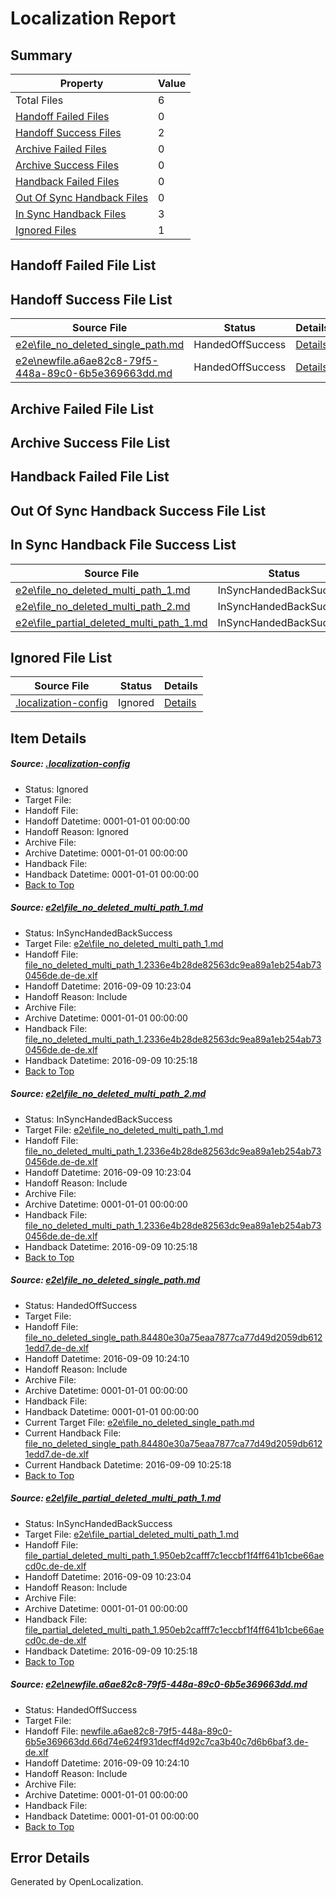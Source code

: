 # <a name='report-top'></a> Localization Report

## Summary
 Property | Value 
 -------- | ----- 
 Total Files | 6
[ Handoff Failed Files ](#handoff-failed-list)| 0
[ Handoff Success Files ](#handoff-success-list)| 2
[ Archive Failed Files ](#archive-failed-list)| 0
[ Archive Success Files ](#archive-success-list)| 0
[ Handback Failed Files ](#handback-failed-list)| 0
[ Out Of Sync Handback Files ](#outofsync-handback-success-list)| 0
[ In Sync Handback Files ](#insync-handback-success-list)| 3
[ Ignored Files ](#ignored-list)| 1

## <a name='handoff-failed-list'></a> Handoff Failed File List

## <a name='handoff-success-list'></a> Handoff Success File List
 Source File | Status | Details 
 ----------- | ------ | ------- 
 [e2e\file_no_deleted_single_path.md](https://github.com/OpenLocalizationTestOrg/ol-test0/blob/f234b217a7ea02e139142c625699b39cc94fa7d9/e2e/file_no_deleted_single_path.md) | HandedOffSuccess | [Details](#d6cbacec127f75a7dec83c196ee436db6761bed13)
 [e2e\newfile.a6ae82c8-79f5-448a-89c0-6b5e369663dd.md](https://github.com/OpenLocalizationTestOrg/ol-test0/blob/f234b217a7ea02e139142c625699b39cc94fa7d9/e2e/newfile.a6ae82c8-79f5-448a-89c0-6b5e369663dd.md) | HandedOffSuccess | [Details](#60f7031a032c5ac9fa8843597e2d28d85913afab5)

## <a name='archive-failed-list'></a> Archive Failed File List

## <a name='archive-success-list'></a> Archive Success File List

## <a name='handback-failed-list'></a> Handback Failed File List

## <a name='outofsync-handback-success-list'></a> Out Of Sync Handback Success File List

## <a name='insync-handback-success-list'></a> In Sync Handback File Success List
 Source File | Status | Details 
 ----------- | ------ | ------- 
 [e2e\file_no_deleted_multi_path_1.md](https://github.com/OpenLocalizationTestOrg/ol-test0/blob/aa89b354f99004d21fbe8edc25ba3c2591dff83e/e2e/file_no_deleted_multi_path_1.md) | InSyncHandedBackSuccess | [Details](#1bc9e328587d99ebbd5e93b6b16eafb94ff98f8a1)
 [e2e\file_no_deleted_multi_path_2.md](https://github.com/OpenLocalizationTestOrg/ol-test0/blob/f234b217a7ea02e139142c625699b39cc94fa7d9/e2e/file_no_deleted_multi_path_2.md) | InSyncHandedBackSuccess | [Details](#1bc9e328587d99ebbd5e93b6b16eafb94ff98f8a2)
 [e2e\file_partial_deleted_multi_path_1.md](https://github.com/OpenLocalizationTestOrg/ol-test0/blob/aa89b354f99004d21fbe8edc25ba3c2591dff83e/e2e/file_partial_deleted_multi_path_1.md) | InSyncHandedBackSuccess | [Details](#cc5c224c7f339f25338e8d9ad2e5684067f5aac74)

## <a name='ignored-list'></a> Ignored File List
 Source File | Status | Details 
 ----------- | ------ | ------- 
 [.localization-config](https://github.com/OpenLocalizationTestOrg/ol-test0/blob/f234b217a7ea02e139142c625699b39cc94fa7d9/.localization-config) | Ignored | [Details](#c268a05ecaa7ec85942ed632c29928ee5bd6da8d0)

## Item Details
##### <a name='c268a05ecaa7ec85942ed632c29928ee5bd6da8d0'></a> Source: [.localization-config](https://github.com/OpenLocalizationTestOrg/ol-test0/blob/f234b217a7ea02e139142c625699b39cc94fa7d9/.localization-config)
* Status: Ignored
* Target File: 
* Handoff File: 
* Handoff Datetime: 0001-01-01 00:00:00
* Handoff Reason: Ignored
* Archive File: 
* Archive Datetime: 0001-01-01 00:00:00
* Handback File: 
* Handback Datetime: 0001-01-01 00:00:00
* [Back to Top](#report-top)

##### <a name='1bc9e328587d99ebbd5e93b6b16eafb94ff98f8a1'></a> Source: [e2e\file_no_deleted_multi_path_1.md](https://github.com/OpenLocalizationTestOrg/ol-test0/blob/aa89b354f99004d21fbe8edc25ba3c2591dff83e/e2e/file_no_deleted_multi_path_1.md)
* Status: InSyncHandedBackSuccess
* Target File: [e2e\file_no_deleted_multi_path_1.md](https://github.com/OpenLocalizationTestOrg/ol-test0-dede/blob/6aac344de964c75fb35066d7b0788170749f01ad/e2e/file_no_deleted_multi_path_1.md)
* Handoff File: [file_no_deleted_multi_path_1.2336e4b28de82563dc9ea89a1eb254ab730456de.de-de.xlf](https://github.com/OpenLocalizationTestOrg/ol-test0-handoff/blob/4b50c333168f6bc1aa71e9f88e95be0e309c0ace/ol-handoff/OpenLocalizationTestOrg/ol-test0-dede/yuwzho/mt/file_no_deleted_multi_path_1.2336e4b28de82563dc9ea89a1eb254ab730456de.de-de.xlf)
* Handoff Datetime: 2016-09-09 10:23:04
* Handoff Reason: Include
* Archive File: 
* Archive Datetime: 0001-01-01 00:00:00
* Handback File: [file_no_deleted_multi_path_1.2336e4b28de82563dc9ea89a1eb254ab730456de.de-de.xlf](https://github.com/OpenLocalizationTestOrg/ol-test0-handback/blob/9d0a25d7c2421e3ccd13aeabc2aa22c328251534/ol-handback/OpenLocalizationTestOrg/ol-test0-dede/yuwzho/mt/file_no_deleted_multi_path_1.2336e4b28de82563dc9ea89a1eb254ab730456de.de-de.xlf)
* Handback Datetime: 2016-09-09 10:25:18
* [Back to Top](#report-top)

##### <a name='1bc9e328587d99ebbd5e93b6b16eafb94ff98f8a2'></a> Source: [e2e\file_no_deleted_multi_path_2.md](https://github.com/OpenLocalizationTestOrg/ol-test0/blob/f234b217a7ea02e139142c625699b39cc94fa7d9/e2e/file_no_deleted_multi_path_2.md)
* Status: InSyncHandedBackSuccess
* Target File: [e2e\file_no_deleted_multi_path_1.md](https://github.com/OpenLocalizationTestOrg/ol-test0-dede/blob/6aac344de964c75fb35066d7b0788170749f01ad/e2e/file_no_deleted_multi_path_1.md)
* Handoff File: [file_no_deleted_multi_path_1.2336e4b28de82563dc9ea89a1eb254ab730456de.de-de.xlf](https://github.com/OpenLocalizationTestOrg/ol-test0-handoff/blob/4b50c333168f6bc1aa71e9f88e95be0e309c0ace/ol-handoff/OpenLocalizationTestOrg/ol-test0-dede/yuwzho/mt/file_no_deleted_multi_path_1.2336e4b28de82563dc9ea89a1eb254ab730456de.de-de.xlf)
* Handoff Datetime: 2016-09-09 10:23:04
* Handoff Reason: Include
* Archive File: 
* Archive Datetime: 0001-01-01 00:00:00
* Handback File: [file_no_deleted_multi_path_1.2336e4b28de82563dc9ea89a1eb254ab730456de.de-de.xlf](https://github.com/OpenLocalizationTestOrg/ol-test0-handback/blob/9d0a25d7c2421e3ccd13aeabc2aa22c328251534/ol-handback/OpenLocalizationTestOrg/ol-test0-dede/yuwzho/mt/file_no_deleted_multi_path_1.2336e4b28de82563dc9ea89a1eb254ab730456de.de-de.xlf)
* Handback Datetime: 2016-09-09 10:25:18
* [Back to Top](#report-top)

##### <a name='d6cbacec127f75a7dec83c196ee436db6761bed13'></a> Source: [e2e\file_no_deleted_single_path.md](https://github.com/OpenLocalizationTestOrg/ol-test0/blob/f234b217a7ea02e139142c625699b39cc94fa7d9/e2e/file_no_deleted_single_path.md)
* Status: HandedOffSuccess
* Target File: 
* Handoff File: [file_no_deleted_single_path.84480e30a75eaa7877ca77d49d2059db6121edd7.de-de.xlf](https://github.com/OpenLocalizationTestOrg/ol-test0-handoff/blob/d9ad3e8a95a61d5cd1cb7da41575481dbb8a75d3/ol-handoff/OpenLocalizationTestOrg/ol-test0-dede/yuwzho/mt/file_no_deleted_single_path.84480e30a75eaa7877ca77d49d2059db6121edd7.de-de.xlf)
* Handoff Datetime: 2016-09-09 10:24:10
* Handoff Reason: Include
* Archive File: 
* Archive Datetime: 0001-01-01 00:00:00
* Handback File: 
* Handback Datetime: 0001-01-01 00:00:00
* Current Target File: [e2e\file_no_deleted_single_path.md](https://github.com/OpenLocalizationTestOrg/ol-test0-dede/blob/6aac344de964c75fb35066d7b0788170749f01ad/e2e/file_no_deleted_single_path.md)
* Current Handback File: [file_no_deleted_single_path.84480e30a75eaa7877ca77d49d2059db6121edd7.de-de.xlf](https://github.com/OpenLocalizationTestOrg/ol-test0-handback/blob/9d0a25d7c2421e3ccd13aeabc2aa22c328251534/ol-handback/OpenLocalizationTestOrg/ol-test0-dede/yuwzho/mt/file_no_deleted_single_path.84480e30a75eaa7877ca77d49d2059db6121edd7.de-de.xlf)
* Current Handback Datetime: 2016-09-09 10:25:18
* [Back to Top](#report-top)

##### <a name='cc5c224c7f339f25338e8d9ad2e5684067f5aac74'></a> Source: [e2e\file_partial_deleted_multi_path_1.md](https://github.com/OpenLocalizationTestOrg/ol-test0/blob/aa89b354f99004d21fbe8edc25ba3c2591dff83e/e2e/file_partial_deleted_multi_path_1.md)
* Status: InSyncHandedBackSuccess
* Target File: [e2e\file_partial_deleted_multi_path_1.md](https://github.com/OpenLocalizationTestOrg/ol-test0-dede/blob/6aac344de964c75fb35066d7b0788170749f01ad/e2e/file_partial_deleted_multi_path_1.md)
* Handoff File: [file_partial_deleted_multi_path_1.950eb2cafff7c1eccbf1f4ff641b1cbe66aecd0c.de-de.xlf](https://github.com/OpenLocalizationTestOrg/ol-test0-handoff/blob/4b50c333168f6bc1aa71e9f88e95be0e309c0ace/ol-handoff/OpenLocalizationTestOrg/ol-test0-dede/yuwzho/mt/file_partial_deleted_multi_path_1.950eb2cafff7c1eccbf1f4ff641b1cbe66aecd0c.de-de.xlf)
* Handoff Datetime: 2016-09-09 10:23:04
* Handoff Reason: Include
* Archive File: 
* Archive Datetime: 0001-01-01 00:00:00
* Handback File: [file_partial_deleted_multi_path_1.950eb2cafff7c1eccbf1f4ff641b1cbe66aecd0c.de-de.xlf](https://github.com/OpenLocalizationTestOrg/ol-test0-handback/blob/9d0a25d7c2421e3ccd13aeabc2aa22c328251534/ol-handback/OpenLocalizationTestOrg/ol-test0-dede/yuwzho/mt/file_partial_deleted_multi_path_1.950eb2cafff7c1eccbf1f4ff641b1cbe66aecd0c.de-de.xlf)
* Handback Datetime: 2016-09-09 10:25:18
* [Back to Top](#report-top)

##### <a name='60f7031a032c5ac9fa8843597e2d28d85913afab5'></a> Source: [e2e\newfile.a6ae82c8-79f5-448a-89c0-6b5e369663dd.md](https://github.com/OpenLocalizationTestOrg/ol-test0/blob/f234b217a7ea02e139142c625699b39cc94fa7d9/e2e/newfile.a6ae82c8-79f5-448a-89c0-6b5e369663dd.md)
* Status: HandedOffSuccess
* Target File: 
* Handoff File: [newfile.a6ae82c8-79f5-448a-89c0-6b5e369663dd.66d74e624f931decff4d92c7ca3b40c7d6b6baf3.de-de.xlf](https://github.com/OpenLocalizationTestOrg/ol-test0-handoff/blob/d9ad3e8a95a61d5cd1cb7da41575481dbb8a75d3/ol-handoff/OpenLocalizationTestOrg/ol-test0-dede/yuwzho/mt/newfile.a6ae82c8-79f5-448a-89c0-6b5e369663dd.66d74e624f931decff4d92c7ca3b40c7d6b6baf3.de-de.xlf)
* Handoff Datetime: 2016-09-09 10:24:10
* Handoff Reason: Include
* Archive File: 
* Archive Datetime: 0001-01-01 00:00:00
* Handback File: 
* Handback Datetime: 0001-01-01 00:00:00
* [Back to Top](#report-top)


## Error Details

Generated by OpenLocalization.
